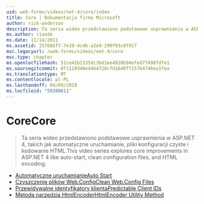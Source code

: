```yaml
---
uid: web-forms/videos/net-4/core/index
title: Core | Dokumentacja firmy Microsoft
author: rick-anderson
description: Ta seria wideo przedstawiono podstawowe usprawnienia w ASP.NET 4, takich jak automatyczne uruchamianie, pliki konfiguracji czyste i kodowanie HTML.
ms.author: riande
ms.date: 11/14/2011
ms.assetid: 257686f7-7e10-4c4b-a2e9-299f93c0f917
msc.legacyurl: /web-forms/videos/net-4/core
msc.type: chapter
ms.openlocfilehash: 51ce42b2335dc3bd1ee4928b94efed77498fdfe1
ms.sourcegitcommit: 0f1119340e4464720cfd16d0ff15764746ea1fea
ms.translationtype: MT
ms.contentlocale: pl-PL
ms.lasthandoff: 04/09/2019
ms.locfileid: "59388611"
---
```

# <a name="core"></a><span data-ttu-id="d821d-103">Core</span><span class="sxs-lookup"><span data-stu-id="d821d-103">Core</span></span>

> <span data-ttu-id="d821d-104">Ta seria wideo przedstawiono podstawowe usprawnienia w ASP.NET 4, takich jak automatyczne uruchamianie, pliki konfiguracji czyste i kodowanie HTML.</span><span class="sxs-lookup"><span data-stu-id="d821d-104">This video series explores core improvements in ASP.NET 4 like auto-start, clean configuration files, and HTML encoding.</span></span>


- [<span data-ttu-id="d821d-105">Automatyczne uruchamianie</span><span class="sxs-lookup"><span data-stu-id="d821d-105">Auto Start</span></span>](aspnet-4-quick-hit-auto-start.md)
- [<span data-ttu-id="d821d-106">Czyszczenie plików Web.Config</span><span class="sxs-lookup"><span data-stu-id="d821d-106">Clean Web.Config Files</span></span>](aspnet-4-quick-hit-clean-webconfig-files.md)
- [<span data-ttu-id="d821d-107">Przewidywalne identyfikatory klienta</span><span class="sxs-lookup"><span data-stu-id="d821d-107">Predictable Client IDs</span></span>](aspnet-4-quick-hit-predictable-client-ids.md)
- [<span data-ttu-id="d821d-108">Metoda narzędzia HtmlEncoder</span><span class="sxs-lookup"><span data-stu-id="d821d-108">HtmlEncoder Utility Method</span></span>](aspnet-4-quick-hit-the-htmlencoder-utility-method.md)
